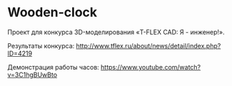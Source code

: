 # Wooden-clock

Проект для конкурса 3D-моделирования «T-FLEX CAD: Я - инженер!».

Результаты конкурса: http://www.tflex.ru/about/news/detail/index.php?ID=4219

Демонстрация работы часов: https://www.youtube.com/watch?v=3C1hgBUwBto
